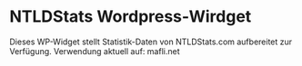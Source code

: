 # NTLDStats Wordpress-Wirdget
Dieses WP-Widget stellt Statistik-Daten von NTLDStats.com aufbereitet zur Verfügung. Verwendung aktuell auf: mafli.net
